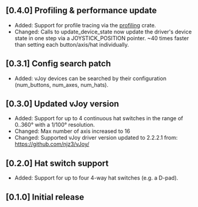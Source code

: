 ## [0.4.0] Profiling & performance update
- Added: Support for profile tracing via the [profiling](https://crates.io/crates/profiling) crate.
- Changed: Calls to update_device_state now update the driver's device state in one step via a JOYSTICK_POSITION pointer. ~40 times faster than setting each button/axis/hat individually.

## [0.3.1] Config search patch
- Added: vJoy devices can be searched by their configuration (num_buttons, num_axes, num_hats).

## [0.3.0] Updated vJoy version
- Added: Support for up to 4 continuous hat switches in the range of 0..360° with a 1/100° resolution.
- Changed: Max number of axis increased to 16
- Changed: Supported vJoy driver version updated to 2.2.2.1 from: https://github.com/njz3/vJoy/

## [0.2.0] Hat switch support
- Added: Support for up to four 4-way hat switches (e.g. a D-pad).

## [0.1.0] Initial release